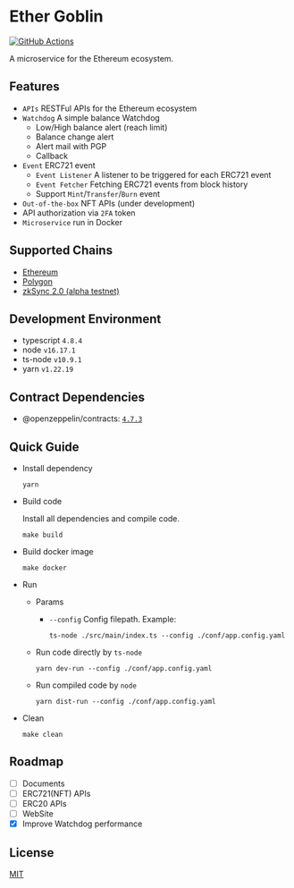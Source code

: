 # Ether Goblin

[![GitHub Actions](https://github.com/jovijovi/ether-goblin/workflows/Test/badge.svg)](https://github.com/jovijovi/ether-goblin)

A microservice for the Ethereum ecosystem.

## Features

- `APIs` RESTFul APIs for the Ethereum ecosystem
- `Watchdog` A simple balance Watchdog
  - Low/High balance alert (reach limit)
  - Balance change alert
  - Alert mail with PGP
  - Callback
- `Event` ERC721 event
  - `Event Listener` A listener to be triggered for each ERC721 event
  - `Event Fetcher` Fetching ERC721 events from block history
  - Support `Mint`/`Transfer`/`Burn` event
- `Out-of-the-box` NFT APIs (under development)
- API authorization via `2FA` token
- `Microservice` run in Docker

## Supported Chains

- [Ethereum](https://ethereum.org/)
- [Polygon](https://polygon.technology/)
- [zkSync 2.0 (alpha testnet)](https://zksync.io/)

## Development Environment

- typescript `4.8.4`
- node `v16.17.1`
- ts-node `v10.9.1`
- yarn `v1.22.19`

## Contract Dependencies

- @openzeppelin/contracts: [`4.7.3`](https://www.npmjs.com/package/@openzeppelin/contracts/v/4.7.3)

## Quick Guide

- Install dependency

  ```shell
  yarn
  ```

- Build code

  Install all dependencies and compile code.

  ```shell
  make build
  ```

- Build docker image

  ```shell
  make docker
  ```

- Run

  - Params

    - `--config` Config filepath. Example:

      ```shell
      ts-node ./src/main/index.ts --config ./conf/app.config.yaml
      ```

  - Run code directly by `ts-node`

    ```shell
    yarn dev-run --config ./conf/app.config.yaml
    ```

  - Run compiled code by `node`

    ```shell
    yarn dist-run --config ./conf/app.config.yaml
    ```

- Clean

  ```shell
  make clean
  ```

## Roadmap

- [ ] Documents
- [ ] ERC721(NFT) APIs
- [ ] ERC20 APIs
- [ ] WebSite
- [x] Improve Watchdog performance

## License

[MIT](LICENSE)
